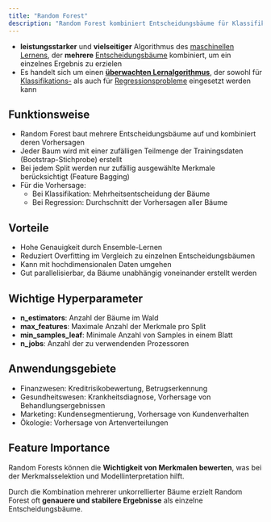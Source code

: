 ```yaml
---
title: "Random Forest"
description: "Random Forest kombiniert Entscheidungsbäume für Klassifikation und Regression. Er reduziert Overfitting, handhabt hochdimensionale Daten. Hyperparameter steuern Bäume, Feature Importance hilft bei Interpretation."
---
```


- **leistungsstarker** und **vielseitiger** Algorithmus des [maschinellen Lernens](lerninhalte/maschinelles-lernen), der **mehrere** [Entscheidungsbäume](lerninhalte/entscheidungsbaum) kombiniert, um ein einzelnes Ergebnis zu erzielen
- Es handelt sich um einen **[überwachten Lernalgorithmus](lerninhalte/ueberwachtes-und-nicht-ueberwachtes-lernen)**, der sowohl für [Klassifikations-](lerninhalte/klassifikation) als auch für [Regressionsprobleme](lerninhalte/regression) eingesetzt werden kann 

## Funktionsweise
- Random Forest baut mehrere Entscheidungsbäume auf und kombiniert deren Vorhersagen
- Jeder Baum wird mit einer zufälligen Teilmenge der Trainingsdaten (Bootstrap-Stichprobe) erstellt
- Bei jedem Split werden nur zufällig ausgewählte Merkmale berücksichtigt (Feature Bagging)
- Für die Vorhersage:
    - Bei Klassifikation: Mehrheitsentscheidung der Bäume
    - Bei Regression: Durchschnitt der Vorhersagen aller Bäume
## Vorteile
- Hohe Genauigkeit durch Ensemble-Lernen
- Reduziert Overfitting im Vergleich zu einzelnen Entscheidungsbäumen
- Kann mit hochdimensionalen Daten umgehen
- Gut parallelisierbar, da Bäume unabhängig voneinander erstellt werden

## Wichtige Hyperparameter
- **n_estimators**: Anzahl der Bäume im Wald
- **max_features**: Maximale Anzahl der Merkmale pro Split
- **min_samples_leaf**: Minimale Anzahl von Samples in einem Blatt
- **n_jobs**: Anzahl der zu verwendenden Prozessoren

## Anwendungsgebiete
- Finanzwesen: Kreditrisikobewertung, Betrugserkennung
- Gesundheitswesen: Krankheitsdiagnose, Vorhersage von Behandlungsergebnissen
- Marketing: Kundensegmentierung, Vorhersage von Kundenverhalten
- Ökologie: Vorhersage von Artenverteilungen

## Feature Importance
Random Forests können die **Wichtigkeit von Merkmalen bewerten**, was bei der Merkmalsselektion und Modellinterpretation hilft.

Durch die Kombination mehrerer unkorrellierter Bäume erzielt Random Forest oft **genauere und stabilere Ergebnisse** als einzelne Entscheidungsbäume.

